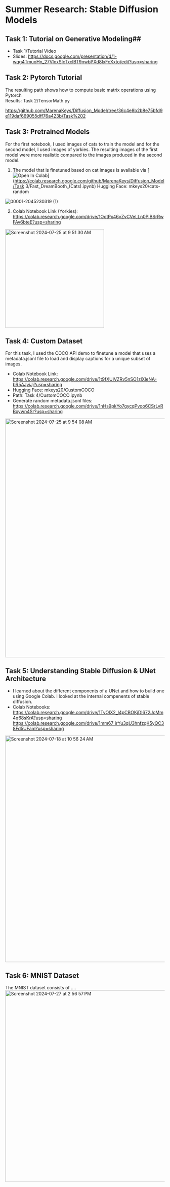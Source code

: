 
# Summer Research: Stable Diffusion Models 


## Task 1: Tutorial on Generative Modeling##

-  Task 1/Tutorial Video <br/>
-  Slides: https://docs.google.com/presentation/d/1-wqg4TmuoHn_27VloxSIcTxclBT9nwbPXd8IxFcXxto/edit?usp=sharing



## Task 2: Pytorch Tutorial ##

The resulting path shows how to compute basic matrix operations using Pytorch <br/>
Results: Task 2/TensorMath.py <br/>

https://github.com/MarenaKeys/Diffusion_Model/tree/36c4e8b2b8e75bfd9e119daf669055dff76a423b/Task%202




## Task 3: Pretrained Models ##

For the first notebook, I used images of cats to train the model and for the second model, I used images of yorkies. The resulting images of the first model were more realistic compared to the images produced in the second model.
 
1. The model that is finetuned based on cat images is available via
   [![Open In Colab](https://colab.research.google.com/assets/colab-badge.svg)](https://colab.research.google.com/github/MarenaKeys/Diffusion_Model/Task 3/Fast_DreamBooth_(Cats).ipynb)
Hugging Face: mkeys20/cats-random<br/>

![00001-2045230319 (1)](https://github.com/user-attachments/assets/69904cc7-04cf-4c74-b4f5-a94e6d458aed)

2. Colab Notebook Link (Yorkies): https://colab.research.google.com/drive/1OotPx46vZvCVeLLn0PIBSrRwFAv6bteE?usp=sharing
<img width="312" alt="Screenshot 2024-07-25 at 9 51 30 AM" src="https://github.com/user-attachments/assets/f909cbec-0975-4da1-95ba-5915357f0f84">

## Task 4: Custom Dataset ##

For this task, I used the COCO API demo to finetune a model that uses a metadata.jsonl file to load and display captions for a unique subset of images.

- Colab Notebook Link: https://colab.research.google.com/drive/1t9fXUIVZRv5nSO1zlXleNA-bR5AJyiJj?usp=sharing
- Hugging Face: mkeys20/CustomCOCO
- Path: Task 4/CustomCOCO.ipynb<br>
- Generate random metadata.jsonl files: https://colab.research.google.com/drive/1nHs9pkYo7gycqPvoo6CSrLvRBxywn4Sr?usp=sharing

<img width="754" alt="Screenshot 2024-07-25 at 9 54 08 AM" src="https://github.com/user-attachments/assets/75b095a2-cc29-4fb4-a06f-3a758f059843">


## Task 5: Understanding Stable Diffusion & UNet Architecture 
- I learned about the different components of a UNet and how to build one using Google Colab. I looked at the internal compenents of stable diffusion.
- Colab Notebooks: https://colab.research.google.com/drive/1TvOlX2_l4pCBOKjDI672JcMm4q68sKrA?usp=sharing <br> https://colab.research.google.com/drive/1mm67_irYu3qU3hnfzqK5yQC38Fd5UFam?usp=sharing

<img width="715" alt="Screenshot 2024-07-18 at 10 56 24 AM" src="https://github.com/user-attachments/assets/4b783c57-19c3-493b-91f1-05dd15bc4db4">

## Task 6: MNIST Dataset
The MNIST dataset consists of ....
<img width="605" alt="Screenshot 2024-07-27 at 2 56 57 PM" src="https://github.com/user-attachments/assets/8040a7a2-126a-416f-8bef-79f94ba67c60">


